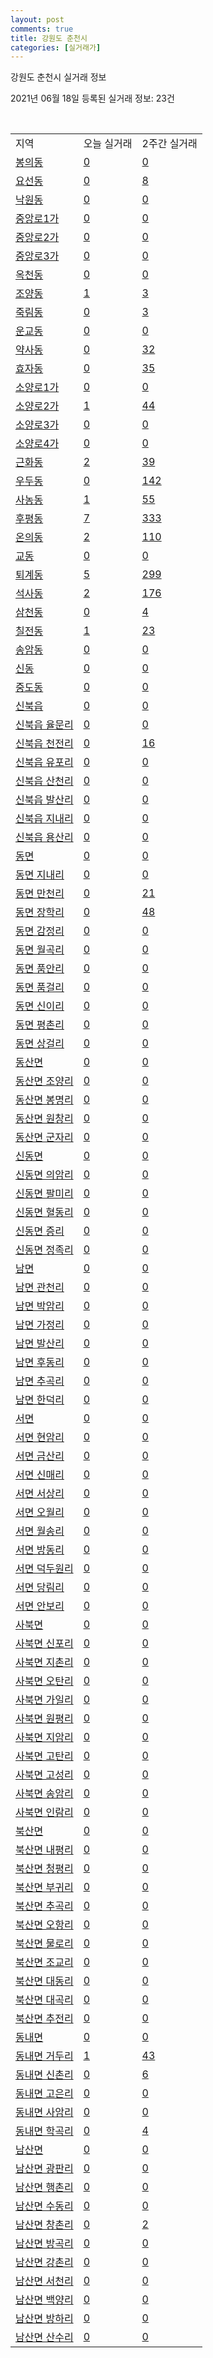 ```yaml
---
layout: post
comments: true
title: 강원도 춘천시
categories: [실거래가]
---
```


강원도 춘천시 실거래 정보

2021년 06월 18일 등록된 실거래 정보: 23건

<script type="text/javascript">
  google.charts.load('current', {'packages':['corechart']});
  google.charts.setOnLoadCallback(drawChart);

  function drawChart() {
    var data = google.visualization.arrayToDataTable([['거래일', '매매', '전월세', '전매'], ['2021-02', 0, 8, 0], ['2021-03', 17, 56, 0], ['2021-04', 244, 155, 70], ['2021-05', 442, 159, 61], ['2021-06', 178, 53, 3]]);

    var options = {
      title: '최근 유형별 거래량 추이',
      legend: { position: 'bottom' }
    };

    var chart = new google.visualization.LineChart(document.getElementById('columnchart_material'));
    chart.draw(data, (options));
  }
</script>

<div id="columnchart_material" style="width: 450px; margin-left: -35px"></div>
<br>
<table class="sortable">
  <tr>
    <td>지역</td>
    <td>오늘 실거래</td>
    <td>2주간 실거래</td>
  </tr>

  
  <tr class="item">
    <td><a href="4211010100.html">봉의동</a></td>
    <td><a href="4211010100.html">0</a></td>
    <td><a href="4211010100.html">0</a></td>
  </tr>
    

  <tr class="item">
    <td><a href="4211010200.html">요선동</a></td>
    <td><a href="4211010200.html">0</a></td>
    <td><a href="4211010200.html">8</a></td>
  </tr>
    

  <tr class="item">
    <td><a href="4211010300.html">낙원동</a></td>
    <td><a href="4211010300.html">0</a></td>
    <td><a href="4211010300.html">0</a></td>
  </tr>
    

  <tr class="item">
    <td><a href="4211010400.html">중앙로1가</a></td>
    <td><a href="4211010400.html">0</a></td>
    <td><a href="4211010400.html">0</a></td>
  </tr>
    

  <tr class="item">
    <td><a href="4211010500.html">중앙로2가</a></td>
    <td><a href="4211010500.html">0</a></td>
    <td><a href="4211010500.html">0</a></td>
  </tr>
    

  <tr class="item">
    <td><a href="4211010600.html">중앙로3가</a></td>
    <td><a href="4211010600.html">0</a></td>
    <td><a href="4211010600.html">0</a></td>
  </tr>
    

  <tr class="item">
    <td><a href="4211010700.html">옥천동</a></td>
    <td><a href="4211010700.html">0</a></td>
    <td><a href="4211010700.html">0</a></td>
  </tr>
    

  <tr class="item">
    <td><a href="4211010800.html">조양동</a></td>
    <td><a href="4211010800.html">1</a></td>
    <td><a href="4211010800.html">3</a></td>
  </tr>
    

  <tr class="item">
    <td><a href="4211010900.html">죽림동</a></td>
    <td><a href="4211010900.html">0</a></td>
    <td><a href="4211010900.html">3</a></td>
  </tr>
    

  <tr class="item">
    <td><a href="4211011000.html">운교동</a></td>
    <td><a href="4211011000.html">0</a></td>
    <td><a href="4211011000.html">0</a></td>
  </tr>
    

  <tr class="item">
    <td><a href="4211011100.html">약사동</a></td>
    <td><a href="4211011100.html">0</a></td>
    <td><a href="4211011100.html">32</a></td>
  </tr>
    

  <tr class="item">
    <td><a href="4211011200.html">효자동</a></td>
    <td><a href="4211011200.html">0</a></td>
    <td><a href="4211011200.html">35</a></td>
  </tr>
    

  <tr class="item">
    <td><a href="4211011300.html">소양로1가</a></td>
    <td><a href="4211011300.html">0</a></td>
    <td><a href="4211011300.html">0</a></td>
  </tr>
    

  <tr class="item">
    <td><a href="4211011400.html">소양로2가</a></td>
    <td><a href="4211011400.html">1</a></td>
    <td><a href="4211011400.html">44</a></td>
  </tr>
    

  <tr class="item">
    <td><a href="4211011500.html">소양로3가</a></td>
    <td><a href="4211011500.html">0</a></td>
    <td><a href="4211011500.html">0</a></td>
  </tr>
    

  <tr class="item">
    <td><a href="4211011600.html">소양로4가</a></td>
    <td><a href="4211011600.html">0</a></td>
    <td><a href="4211011600.html">0</a></td>
  </tr>
    

  <tr class="item">
    <td><a href="4211011700.html">근화동</a></td>
    <td><a href="4211011700.html">2</a></td>
    <td><a href="4211011700.html">39</a></td>
  </tr>
    

  <tr class="item">
    <td><a href="4211011800.html">우두동</a></td>
    <td><a href="4211011800.html">0</a></td>
    <td><a href="4211011800.html">142</a></td>
  </tr>
    

  <tr class="item">
    <td><a href="4211011900.html">사농동</a></td>
    <td><a href="4211011900.html">1</a></td>
    <td><a href="4211011900.html">55</a></td>
  </tr>
    

  <tr class="item">
    <td><a href="4211012000.html">후평동</a></td>
    <td><a href="4211012000.html">7</a></td>
    <td><a href="4211012000.html">333</a></td>
  </tr>
    

  <tr class="item">
    <td><a href="4211012100.html">온의동</a></td>
    <td><a href="4211012100.html">2</a></td>
    <td><a href="4211012100.html">110</a></td>
  </tr>
    

  <tr class="item">
    <td><a href="4211012200.html">교동</a></td>
    <td><a href="4211012200.html">0</a></td>
    <td><a href="4211012200.html">0</a></td>
  </tr>
    

  <tr class="item">
    <td><a href="4211012300.html">퇴계동</a></td>
    <td><a href="4211012300.html">5</a></td>
    <td><a href="4211012300.html">299</a></td>
  </tr>
    

  <tr class="item">
    <td><a href="4211012400.html">석사동</a></td>
    <td><a href="4211012400.html">2</a></td>
    <td><a href="4211012400.html">176</a></td>
  </tr>
    

  <tr class="item">
    <td><a href="4211012500.html">삼천동</a></td>
    <td><a href="4211012500.html">0</a></td>
    <td><a href="4211012500.html">4</a></td>
  </tr>
    

  <tr class="item">
    <td><a href="4211012600.html">칠전동</a></td>
    <td><a href="4211012600.html">1</a></td>
    <td><a href="4211012600.html">23</a></td>
  </tr>
    

  <tr class="item">
    <td><a href="4211012700.html">송암동</a></td>
    <td><a href="4211012700.html">0</a></td>
    <td><a href="4211012700.html">0</a></td>
  </tr>
    

  <tr class="item">
    <td><a href="4211012800.html">신동</a></td>
    <td><a href="4211012800.html">0</a></td>
    <td><a href="4211012800.html">0</a></td>
  </tr>
    

  <tr class="item">
    <td><a href="4211012900.html">중도동</a></td>
    <td><a href="4211012900.html">0</a></td>
    <td><a href="4211012900.html">0</a></td>
  </tr>
    

  <tr class="item">
    <td><a href="4211025000.html">신북읍</a></td>
    <td><a href="4211025000.html">0</a></td>
    <td><a href="4211025000.html">0</a></td>
  </tr>
    

  <tr class="item">
    <td><a href="4211025021.html">신북읍 율문리</a></td>
    <td><a href="4211025021.html">0</a></td>
    <td><a href="4211025021.html">0</a></td>
  </tr>
    

  <tr class="item">
    <td><a href="4211025022.html">신북읍 천전리</a></td>
    <td><a href="4211025022.html">0</a></td>
    <td><a href="4211025022.html">16</a></td>
  </tr>
    

  <tr class="item">
    <td><a href="4211025023.html">신북읍 유포리</a></td>
    <td><a href="4211025023.html">0</a></td>
    <td><a href="4211025023.html">0</a></td>
  </tr>
    

  <tr class="item">
    <td><a href="4211025024.html">신북읍 산천리</a></td>
    <td><a href="4211025024.html">0</a></td>
    <td><a href="4211025024.html">0</a></td>
  </tr>
    

  <tr class="item">
    <td><a href="4211025025.html">신북읍 발산리</a></td>
    <td><a href="4211025025.html">0</a></td>
    <td><a href="4211025025.html">0</a></td>
  </tr>
    

  <tr class="item">
    <td><a href="4211025026.html">신북읍 지내리</a></td>
    <td><a href="4211025026.html">0</a></td>
    <td><a href="4211025026.html">0</a></td>
  </tr>
    

  <tr class="item">
    <td><a href="4211025027.html">신북읍 용산리</a></td>
    <td><a href="4211025027.html">0</a></td>
    <td><a href="4211025027.html">0</a></td>
  </tr>
    

  <tr class="item">
    <td><a href="4211031000.html">동면</a></td>
    <td><a href="4211031000.html">0</a></td>
    <td><a href="4211031000.html">0</a></td>
  </tr>
    

  <tr class="item">
    <td><a href="4211031021.html">동면 지내리</a></td>
    <td><a href="4211031021.html">0</a></td>
    <td><a href="4211031021.html">0</a></td>
  </tr>
    

  <tr class="item">
    <td><a href="4211031022.html">동면 만천리</a></td>
    <td><a href="4211031022.html">0</a></td>
    <td><a href="4211031022.html">21</a></td>
  </tr>
    

  <tr class="item">
    <td><a href="4211031023.html">동면 장학리</a></td>
    <td><a href="4211031023.html">0</a></td>
    <td><a href="4211031023.html">48</a></td>
  </tr>
    

  <tr class="item">
    <td><a href="4211031024.html">동면 감정리</a></td>
    <td><a href="4211031024.html">0</a></td>
    <td><a href="4211031024.html">0</a></td>
  </tr>
    

  <tr class="item">
    <td><a href="4211031025.html">동면 월곡리</a></td>
    <td><a href="4211031025.html">0</a></td>
    <td><a href="4211031025.html">0</a></td>
  </tr>
    

  <tr class="item">
    <td><a href="4211031026.html">동면 품안리</a></td>
    <td><a href="4211031026.html">0</a></td>
    <td><a href="4211031026.html">0</a></td>
  </tr>
    

  <tr class="item">
    <td><a href="4211031027.html">동면 품걸리</a></td>
    <td><a href="4211031027.html">0</a></td>
    <td><a href="4211031027.html">0</a></td>
  </tr>
    

  <tr class="item">
    <td><a href="4211031028.html">동면 신이리</a></td>
    <td><a href="4211031028.html">0</a></td>
    <td><a href="4211031028.html">0</a></td>
  </tr>
    

  <tr class="item">
    <td><a href="4211031029.html">동면 평촌리</a></td>
    <td><a href="4211031029.html">0</a></td>
    <td><a href="4211031029.html">0</a></td>
  </tr>
    

  <tr class="item">
    <td><a href="4211031030.html">동면 상걸리</a></td>
    <td><a href="4211031030.html">0</a></td>
    <td><a href="4211031030.html">0</a></td>
  </tr>
    

  <tr class="item">
    <td><a href="4211032000.html">동산면</a></td>
    <td><a href="4211032000.html">0</a></td>
    <td><a href="4211032000.html">0</a></td>
  </tr>
    

  <tr class="item">
    <td><a href="4211032021.html">동산면 조양리</a></td>
    <td><a href="4211032021.html">0</a></td>
    <td><a href="4211032021.html">0</a></td>
  </tr>
    

  <tr class="item">
    <td><a href="4211032022.html">동산면 봉명리</a></td>
    <td><a href="4211032022.html">0</a></td>
    <td><a href="4211032022.html">0</a></td>
  </tr>
    

  <tr class="item">
    <td><a href="4211032023.html">동산면 원창리</a></td>
    <td><a href="4211032023.html">0</a></td>
    <td><a href="4211032023.html">0</a></td>
  </tr>
    

  <tr class="item">
    <td><a href="4211032024.html">동산면 군자리</a></td>
    <td><a href="4211032024.html">0</a></td>
    <td><a href="4211032024.html">0</a></td>
  </tr>
    

  <tr class="item">
    <td><a href="4211033000.html">신동면</a></td>
    <td><a href="4211033000.html">0</a></td>
    <td><a href="4211033000.html">0</a></td>
  </tr>
    

  <tr class="item">
    <td><a href="4211033021.html">신동면 의암리</a></td>
    <td><a href="4211033021.html">0</a></td>
    <td><a href="4211033021.html">0</a></td>
  </tr>
    

  <tr class="item">
    <td><a href="4211033022.html">신동면 팔미리</a></td>
    <td><a href="4211033022.html">0</a></td>
    <td><a href="4211033022.html">0</a></td>
  </tr>
    

  <tr class="item">
    <td><a href="4211033023.html">신동면 혈동리</a></td>
    <td><a href="4211033023.html">0</a></td>
    <td><a href="4211033023.html">0</a></td>
  </tr>
    

  <tr class="item">
    <td><a href="4211033024.html">신동면 증리</a></td>
    <td><a href="4211033024.html">0</a></td>
    <td><a href="4211033024.html">0</a></td>
  </tr>
    

  <tr class="item">
    <td><a href="4211033025.html">신동면 정족리</a></td>
    <td><a href="4211033025.html">0</a></td>
    <td><a href="4211033025.html">0</a></td>
  </tr>
    

  <tr class="item">
    <td><a href="4211034000.html">남면</a></td>
    <td><a href="4211034000.html">0</a></td>
    <td><a href="4211034000.html">0</a></td>
  </tr>
    

  <tr class="item">
    <td><a href="4211034021.html">남면 관천리</a></td>
    <td><a href="4211034021.html">0</a></td>
    <td><a href="4211034021.html">0</a></td>
  </tr>
    

  <tr class="item">
    <td><a href="4211034022.html">남면 박암리</a></td>
    <td><a href="4211034022.html">0</a></td>
    <td><a href="4211034022.html">0</a></td>
  </tr>
    

  <tr class="item">
    <td><a href="4211034023.html">남면 가정리</a></td>
    <td><a href="4211034023.html">0</a></td>
    <td><a href="4211034023.html">0</a></td>
  </tr>
    

  <tr class="item">
    <td><a href="4211034024.html">남면 발산리</a></td>
    <td><a href="4211034024.html">0</a></td>
    <td><a href="4211034024.html">0</a></td>
  </tr>
    

  <tr class="item">
    <td><a href="4211034025.html">남면 후동리</a></td>
    <td><a href="4211034025.html">0</a></td>
    <td><a href="4211034025.html">0</a></td>
  </tr>
    

  <tr class="item">
    <td><a href="4211034026.html">남면 추곡리</a></td>
    <td><a href="4211034026.html">0</a></td>
    <td><a href="4211034026.html">0</a></td>
  </tr>
    

  <tr class="item">
    <td><a href="4211034027.html">남면 한덕리</a></td>
    <td><a href="4211034027.html">0</a></td>
    <td><a href="4211034027.html">0</a></td>
  </tr>
    

  <tr class="item">
    <td><a href="4211035000.html">서면</a></td>
    <td><a href="4211035000.html">0</a></td>
    <td><a href="4211035000.html">0</a></td>
  </tr>
    

  <tr class="item">
    <td><a href="4211035021.html">서면 현암리</a></td>
    <td><a href="4211035021.html">0</a></td>
    <td><a href="4211035021.html">0</a></td>
  </tr>
    

  <tr class="item">
    <td><a href="4211035022.html">서면 금산리</a></td>
    <td><a href="4211035022.html">0</a></td>
    <td><a href="4211035022.html">0</a></td>
  </tr>
    

  <tr class="item">
    <td><a href="4211035023.html">서면 신매리</a></td>
    <td><a href="4211035023.html">0</a></td>
    <td><a href="4211035023.html">0</a></td>
  </tr>
    

  <tr class="item">
    <td><a href="4211035024.html">서면 서상리</a></td>
    <td><a href="4211035024.html">0</a></td>
    <td><a href="4211035024.html">0</a></td>
  </tr>
    

  <tr class="item">
    <td><a href="4211035025.html">서면 오월리</a></td>
    <td><a href="4211035025.html">0</a></td>
    <td><a href="4211035025.html">0</a></td>
  </tr>
    

  <tr class="item">
    <td><a href="4211035026.html">서면 월송리</a></td>
    <td><a href="4211035026.html">0</a></td>
    <td><a href="4211035026.html">0</a></td>
  </tr>
    

  <tr class="item">
    <td><a href="4211035027.html">서면 방동리</a></td>
    <td><a href="4211035027.html">0</a></td>
    <td><a href="4211035027.html">0</a></td>
  </tr>
    

  <tr class="item">
    <td><a href="4211035028.html">서면 덕두원리</a></td>
    <td><a href="4211035028.html">0</a></td>
    <td><a href="4211035028.html">0</a></td>
  </tr>
    

  <tr class="item">
    <td><a href="4211035029.html">서면 당림리</a></td>
    <td><a href="4211035029.html">0</a></td>
    <td><a href="4211035029.html">0</a></td>
  </tr>
    

  <tr class="item">
    <td><a href="4211035030.html">서면 안보리</a></td>
    <td><a href="4211035030.html">0</a></td>
    <td><a href="4211035030.html">0</a></td>
  </tr>
    

  <tr class="item">
    <td><a href="4211036000.html">사북면</a></td>
    <td><a href="4211036000.html">0</a></td>
    <td><a href="4211036000.html">0</a></td>
  </tr>
    

  <tr class="item">
    <td><a href="4211036021.html">사북면 신포리</a></td>
    <td><a href="4211036021.html">0</a></td>
    <td><a href="4211036021.html">0</a></td>
  </tr>
    

  <tr class="item">
    <td><a href="4211036022.html">사북면 지촌리</a></td>
    <td><a href="4211036022.html">0</a></td>
    <td><a href="4211036022.html">0</a></td>
  </tr>
    

  <tr class="item">
    <td><a href="4211036023.html">사북면 오탄리</a></td>
    <td><a href="4211036023.html">0</a></td>
    <td><a href="4211036023.html">0</a></td>
  </tr>
    

  <tr class="item">
    <td><a href="4211036024.html">사북면 가일리</a></td>
    <td><a href="4211036024.html">0</a></td>
    <td><a href="4211036024.html">0</a></td>
  </tr>
    

  <tr class="item">
    <td><a href="4211036025.html">사북면 원평리</a></td>
    <td><a href="4211036025.html">0</a></td>
    <td><a href="4211036025.html">0</a></td>
  </tr>
    

  <tr class="item">
    <td><a href="4211036026.html">사북면 지암리</a></td>
    <td><a href="4211036026.html">0</a></td>
    <td><a href="4211036026.html">0</a></td>
  </tr>
    

  <tr class="item">
    <td><a href="4211036027.html">사북면 고탄리</a></td>
    <td><a href="4211036027.html">0</a></td>
    <td><a href="4211036027.html">0</a></td>
  </tr>
    

  <tr class="item">
    <td><a href="4211036028.html">사북면 고성리</a></td>
    <td><a href="4211036028.html">0</a></td>
    <td><a href="4211036028.html">0</a></td>
  </tr>
    

  <tr class="item">
    <td><a href="4211036029.html">사북면 송암리</a></td>
    <td><a href="4211036029.html">0</a></td>
    <td><a href="4211036029.html">0</a></td>
  </tr>
    

  <tr class="item">
    <td><a href="4211036030.html">사북면 인람리</a></td>
    <td><a href="4211036030.html">0</a></td>
    <td><a href="4211036030.html">0</a></td>
  </tr>
    

  <tr class="item">
    <td><a href="4211038000.html">북산면</a></td>
    <td><a href="4211038000.html">0</a></td>
    <td><a href="4211038000.html">0</a></td>
  </tr>
    

  <tr class="item">
    <td><a href="4211038021.html">북산면 내평리</a></td>
    <td><a href="4211038021.html">0</a></td>
    <td><a href="4211038021.html">0</a></td>
  </tr>
    

  <tr class="item">
    <td><a href="4211038022.html">북산면 청평리</a></td>
    <td><a href="4211038022.html">0</a></td>
    <td><a href="4211038022.html">0</a></td>
  </tr>
    

  <tr class="item">
    <td><a href="4211038023.html">북산면 부귀리</a></td>
    <td><a href="4211038023.html">0</a></td>
    <td><a href="4211038023.html">0</a></td>
  </tr>
    

  <tr class="item">
    <td><a href="4211038024.html">북산면 추곡리</a></td>
    <td><a href="4211038024.html">0</a></td>
    <td><a href="4211038024.html">0</a></td>
  </tr>
    

  <tr class="item">
    <td><a href="4211038025.html">북산면 오항리</a></td>
    <td><a href="4211038025.html">0</a></td>
    <td><a href="4211038025.html">0</a></td>
  </tr>
    

  <tr class="item">
    <td><a href="4211038026.html">북산면 물로리</a></td>
    <td><a href="4211038026.html">0</a></td>
    <td><a href="4211038026.html">0</a></td>
  </tr>
    

  <tr class="item">
    <td><a href="4211038027.html">북산면 조교리</a></td>
    <td><a href="4211038027.html">0</a></td>
    <td><a href="4211038027.html">0</a></td>
  </tr>
    

  <tr class="item">
    <td><a href="4211038028.html">북산면 대동리</a></td>
    <td><a href="4211038028.html">0</a></td>
    <td><a href="4211038028.html">0</a></td>
  </tr>
    

  <tr class="item">
    <td><a href="4211038029.html">북산면 대곡리</a></td>
    <td><a href="4211038029.html">0</a></td>
    <td><a href="4211038029.html">0</a></td>
  </tr>
    

  <tr class="item">
    <td><a href="4211038030.html">북산면 추전리</a></td>
    <td><a href="4211038030.html">0</a></td>
    <td><a href="4211038030.html">0</a></td>
  </tr>
    

  <tr class="item">
    <td><a href="4211039000.html">동내면</a></td>
    <td><a href="4211039000.html">0</a></td>
    <td><a href="4211039000.html">0</a></td>
  </tr>
    

  <tr class="item">
    <td><a href="4211039021.html">동내면 거두리</a></td>
    <td><a href="4211039021.html">1</a></td>
    <td><a href="4211039021.html">43</a></td>
  </tr>
    

  <tr class="item">
    <td><a href="4211039022.html">동내면 신촌리</a></td>
    <td><a href="4211039022.html">0</a></td>
    <td><a href="4211039022.html">6</a></td>
  </tr>
    

  <tr class="item">
    <td><a href="4211039023.html">동내면 고은리</a></td>
    <td><a href="4211039023.html">0</a></td>
    <td><a href="4211039023.html">0</a></td>
  </tr>
    

  <tr class="item">
    <td><a href="4211039024.html">동내면 사암리</a></td>
    <td><a href="4211039024.html">0</a></td>
    <td><a href="4211039024.html">0</a></td>
  </tr>
    

  <tr class="item">
    <td><a href="4211039025.html">동내면 학곡리</a></td>
    <td><a href="4211039025.html">0</a></td>
    <td><a href="4211039025.html">4</a></td>
  </tr>
    

  <tr class="item">
    <td><a href="4211040000.html">남산면</a></td>
    <td><a href="4211040000.html">0</a></td>
    <td><a href="4211040000.html">0</a></td>
  </tr>
    

  <tr class="item">
    <td><a href="4211040022.html">남산면 광판리</a></td>
    <td><a href="4211040022.html">0</a></td>
    <td><a href="4211040022.html">0</a></td>
  </tr>
    

  <tr class="item">
    <td><a href="4211040023.html">남산면 행촌리</a></td>
    <td><a href="4211040023.html">0</a></td>
    <td><a href="4211040023.html">0</a></td>
  </tr>
    

  <tr class="item">
    <td><a href="4211040024.html">남산면 수동리</a></td>
    <td><a href="4211040024.html">0</a></td>
    <td><a href="4211040024.html">0</a></td>
  </tr>
    

  <tr class="item">
    <td><a href="4211040025.html">남산면 창촌리</a></td>
    <td><a href="4211040025.html">0</a></td>
    <td><a href="4211040025.html">2</a></td>
  </tr>
    

  <tr class="item">
    <td><a href="4211040026.html">남산면 방곡리</a></td>
    <td><a href="4211040026.html">0</a></td>
    <td><a href="4211040026.html">0</a></td>
  </tr>
    

  <tr class="item">
    <td><a href="4211040027.html">남산면 강촌리</a></td>
    <td><a href="4211040027.html">0</a></td>
    <td><a href="4211040027.html">0</a></td>
  </tr>
    

  <tr class="item">
    <td><a href="4211040028.html">남산면 서천리</a></td>
    <td><a href="4211040028.html">0</a></td>
    <td><a href="4211040028.html">0</a></td>
  </tr>
    

  <tr class="item">
    <td><a href="4211040029.html">남산면 백양리</a></td>
    <td><a href="4211040029.html">0</a></td>
    <td><a href="4211040029.html">0</a></td>
  </tr>
    

  <tr class="item">
    <td><a href="4211040030.html">남산면 방하리</a></td>
    <td><a href="4211040030.html">0</a></td>
    <td><a href="4211040030.html">0</a></td>
  </tr>
    

  <tr class="item">
    <td><a href="4211040031.html">남산면 산수리</a></td>
    <td><a href="4211040031.html">0</a></td>
    <td><a href="4211040031.html">0</a></td>
  </tr>
    


</table>


    
